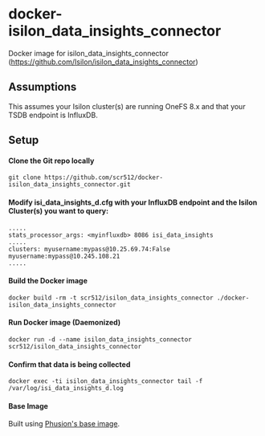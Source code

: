 # docker-isilon_data_insights_connector
Docker image for isilon_data_insights_connector
(https://github.com/Isilon/isilon_data_insights_connector)

## Assumptions

This assumes your Isilon cluster(s) are running OneFS 8.x and that your TSDB endpoint is InfluxDB.

## Setup

#### Clone the Git repo locally

```
git clone https://github.com/scr512/docker-isilon_data_insights_connector.git
```

#### Modify isi_data_insights_d.cfg with your InfluxDB endpoint and the Isilon Cluster(s) you want to query:

```
.....
stats_processor_args: <myinfluxdb> 8086 isi_data_insights
.....
clusters: myusername:mypass@10.25.69.74:False myusername:mypass@10.245.108.21
.....
```
#### Build the Docker image

```
docker build -rm -t scr512/isilon_data_insights_connector ./docker-isilon_data_insights_connector
```
#### Run Docker image (Daemonized)

```
docker run -d --name isilon_data_insights_connector scr512/isilon_data_insights_connector
```
#### Confirm that data is being collected

```
docker exec -ti isilon_data_insights_connector tail -f /var/log/isi_data_insights_d.log
```

#### Base Image

Built using [Phusion's base image](https://github.com/phusion/baseimage-docker).
